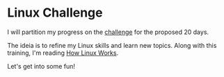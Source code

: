 # Linux Challenge


I will partition my progress on the [challenge](https://linuxupskillchallenge.org/01/#hardware-information) for the proposed 20 days.

The ideia is to refine my Linux skills and learn new topics.
Along with this training, I'm reading  [How Linux Works](https://www.amazon.com/How-Linux-Works-Brian-Ward/dp/1718500408).

Let's get into some fun!
